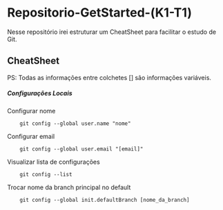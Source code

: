 # Repositorio-GetStarted-(K1-T1)

Nesse repositório irei estruturar um CheatSheet para facilitar o estudo de Git.

## CheatSheet
PS: Todas as informações entre colchetes [] são informações variáveis.

##### Configurações Locais

Configurar nome
```
    git config --global user.name "nome"
```

Configurar email
```
    git config --global user.email "[email]"
```

Visualizar lista de configurações
```
    git config --list
```

Trocar nome da branch principal no default
```
    git config --global init.defaultBranch [nome_da_branch]
```